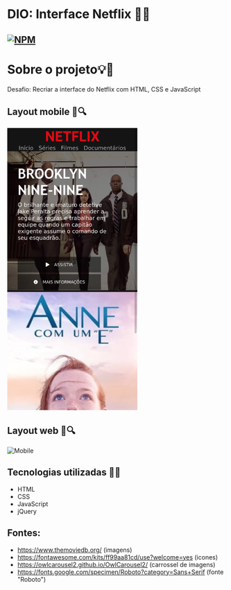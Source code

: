 # DIO: Interface Netflix :rocket::metal:
[![NPM](https://img.shields.io/npm/l/react)](https://github.com/wagnermor/dio-instagram/blob/main/LICENSE)
---
# Sobre o projeto:bulb::eyes: 
Desafio: Recriar a interface do Netflix com HTML, CSS e JavaScript

## Layout mobile :triangular_ruler::mag: 
<img src="./img/readme/dio-netflix-mobile.png" width="300">

## Layout web :straight_ruler::mag: 
![Mobile](./img/readme/dio-netflix-web.png)

## Tecnologias utilizadas :wrench::dart: 
- HTML
- CSS
- JavaScript
- jQuery

## Fontes:
- https://www.themoviedb.org/ (imagens)
- https://fontawesome.com/kits/ff99aa81cd/use?welcome=yes (icones)
- https://owlcarousel2.github.io/OwlCarousel2/ (carrossel de imagens)
- https://fonts.google.com/specimen/Roboto?category=Sans+Serif (fonte "Roboto")

